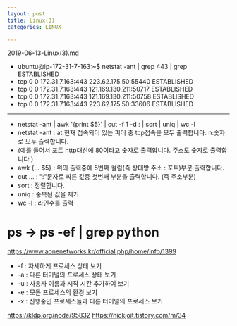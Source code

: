 ```yaml
---
layout: post
title: Linux(3)
categories: LINUX

---
```


2019-06-13-Linux(3).md


* ubuntu@ip-172-31-7-163:~$ netstat -ant | grep 443 | grep ESTABLISHED
* tcp        0      0 172.31.7.163:443        223.62.175.50:55440     ESTABLISHED
* tcp        0      0 172.31.7.163:443        121.169.130.211:50717   ESTABLISHED
* tcp        0      0 172.31.7.163:443        121.169.130.211:50758   ESTABLISHED
* tcp        0      0 172.31.7.163:443        223.62.175.50:33606     ESTABLISHED

- - -

* netstat -ant | awk '{print $5}' | cut -f 1 -d : | sort | uniq | wc -l
* netstat -ant : at:현재 접속되어 있는 피어 중 tcp접속을 모두 출력합니다. n:숫자로 모두 출력합니다.
*  (예를 들어서 포트 http대신에 80이라고 숫자로 출력합니다. 주소도 숫자로 출력합니다.)
* awk {... $5} : 위의 출력중에 5번째 컬럼(즉 상대방 주소 : 포트)부분 출력합니다.
* cut ... : ":"문자로 짜른 값중 첫번째 부분을 출력합니다. (즉 주소부분)
* sort : 정렬합니다.
* uniq : 중복된 값을 제거
* wc -l : 라인수를 출력


# ps    -> ps -ef | grep python
https://www.aonenetworks.kr/official.php/home/info/1399


* -f : 자세하게 프로세스 상태 보기
* -a : 다른 터미널의 프로세스 상태 보기
* -u : 사용자 이름과 시작 시간 추가하여 보기
* -e : 모든 프로세스의 환경 보기
* -x : 진행중인 프로세스들과 다른 터미널의 프로세스 보기


https://kldp.org/node/95832
https://nickjoit.tistory.com/m/34

